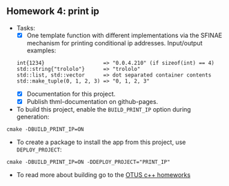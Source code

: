 ## Homework 4: print ip
* Tasks:
	- [x] One template function with different implementations via the SFINAE mechanism for printing conditional ip addresses. Input/output examples:
	```	
	int{1234}                   => "0.0.4.210" (if sizeof(int) == 4)		
	std::string{"trololo"}      => "trololo"	
	std::list, std::vector      => dot separated container contents
	std::make_tuple(0, 1, 2, 3) => "0, 1, 2, 3"
	```
	- [x] Documentation for this project.
	- [x] Publish thml-documentation on github-pages.

* To build this project, enable the `BUILD_PRINT_IP` option during generation:
```
cmake -DBUILD_PRINT_IP=ON
```
* To create a package to install the app from this project, use `DEPLOY_PROJECT`:
```
cmake -DBUILD_PRINT_IP=ON -DDEPLOY_PROJECT="PRINT_IP"
```
* To read more about building go to the [OTUS c++ homeworks](https://github.com/jketra/otus_cpp#building)
